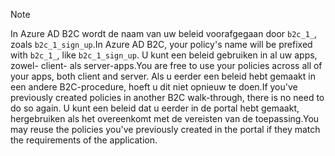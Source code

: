 > [!NOTE]
> <span data-ttu-id="110e4-101">In Azure AD B2C wordt de naam van uw beleid voorafgegaan door `b2c_1_`, zoals `b2c_1_sign_up`.</span><span class="sxs-lookup"><span data-stu-id="110e4-101">In Azure AD B2C, your policy's name will be prefixed with `b2c_1_`, like `b2c_1_sign_up`.</span></span>  <span data-ttu-id="110e4-102">U kunt een beleid gebruiken in al uw apps, zowel- client- als server-apps.</span><span class="sxs-lookup"><span data-stu-id="110e4-102">You are free to use your policies across all of your apps, both client and server.</span></span>  <span data-ttu-id="110e4-103">Als u eerder een beleid hebt gemaakt in een andere B2C-procedure, hoeft u dit niet opnieuw te doen.</span><span class="sxs-lookup"><span data-stu-id="110e4-103">If you've previously created policies in another B2C walk-through, there is no need to do so again.</span></span> <span data-ttu-id="110e4-104">U kunt een beleid dat u eerder in de portal hebt gemaakt, hergebruiken als het overeenkomt met de vereisten van de toepassing.</span><span class="sxs-lookup"><span data-stu-id="110e4-104">You may reuse the policies you've previously created in the portal if they match the requirements of the application.</span></span>
> 
> 

